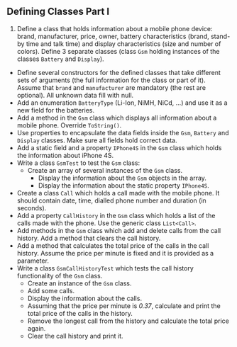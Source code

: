 ## Defining Classes Part I

1. Define a class that holds information about a mobile phone device: brand, manufacturer, price, owner, battery characteristics (brand, stand-by time and talk time) and display characteristics (size and number of colors). Define 3 separate classes (class `Gsm` holding instances of the classes `Battery` and `Display`).
* Define several constructors for the defined classes that take different sets of arguments (the full information for the class or part of it). Assume that `brand` and `manufacturer` are mandatory (the rest are optional). All unknown data fill with null.
* Add an enumeration `BatteryType` (Li-Ion, NiMH, NiCd, ...) and use it as a new field for the batteries.
* Add a method in the `Gsm` class which displays all information about a mobile phone. Override `ToString()`.
* Use properties to encapsulate the data fields inside the `Gsm`, `Battery` and `Display` classes. Make sure all fields hold correct data.
* Add a static field and a property `IPhone4S` in the `Gsm` class which holds the information about iPhone 4S.
* Write a class `GsmTest` to test the `Gsm` class:
  * Create an array of several instances of the `Gsm` class.
	* Display the information about the `Gsm` objects in the array.
	* Display the information about the static property `IPhone4S`.
* Create a class `Call` which holds a call made with the mobile phone. It should contain date, time, dialled phone number and duration (in seconds).
* Add a property `CallHistory` in the `Gsm` class which holds a list of the calls made with the phone. Use the generic class `List<Call>`.
* Add methods in the `Gsm` class which add and delete calls from the call history. Add a method that clears the call history.
* Add a method that calculates the total price of the calls in the call history. Assume the price per minute is fixed and it is provided as a parameter.
* Write a class `GsmCallHistoryTest` which tests the call history functionality of the `Gsm` class.
	* Create an instance of the `Gsm` class.
	* Add some calls.
	* Display the information about the calls.
	* Assuming that the price per minute is *0.37*, calculate and print the total price of the calls in the history.
	* Remove the longest call from the history and calculate the total price again.
	* Clear the call history and print it.
